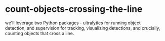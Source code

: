 # count-objects-crossing-the-line
 we'll leverage two Python packages - ultralytics for running object detection, and supervision for tracking, visualizing detections, and crucially, counting objects that cross a line.
